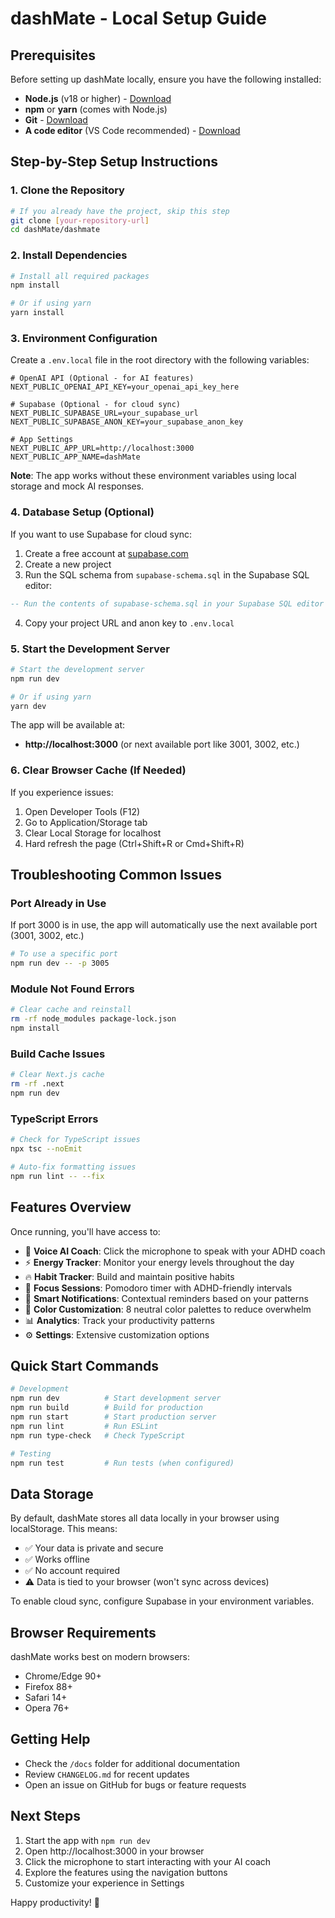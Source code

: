 # dashMate - Local Setup Guide

## Prerequisites

Before setting up dashMate locally, ensure you have the following installed:

- **Node.js** (v18 or higher) - [Download](https://nodejs.org/)
- **npm** or **yarn** (comes with Node.js)
- **Git** - [Download](https://git-scm.com/)
- **A code editor** (VS Code recommended) - [Download](https://code.visualstudio.com/)

## Step-by-Step Setup Instructions

### 1. Clone the Repository

```bash
# If you already have the project, skip this step
git clone [your-repository-url]
cd dashMate/dashmate
```

### 2. Install Dependencies

```bash
# Install all required packages
npm install

# Or if using yarn
yarn install
```

### 3. Environment Configuration

Create a `.env.local` file in the root directory with the following variables:

```env
# OpenAI API (Optional - for AI features)
NEXT_PUBLIC_OPENAI_API_KEY=your_openai_api_key_here

# Supabase (Optional - for cloud sync)
NEXT_PUBLIC_SUPABASE_URL=your_supabase_url
NEXT_PUBLIC_SUPABASE_ANON_KEY=your_supabase_anon_key

# App Settings
NEXT_PUBLIC_APP_URL=http://localhost:3000
NEXT_PUBLIC_APP_NAME=dashMate
```

**Note**: The app works without these environment variables using local storage and mock AI responses.

### 4. Database Setup (Optional)

If you want to use Supabase for cloud sync:

1. Create a free account at [supabase.com](https://supabase.com)
2. Create a new project
3. Run the SQL schema from `supabase-schema.sql` in the Supabase SQL editor:
   
```sql
-- Run the contents of supabase-schema.sql in your Supabase SQL editor
```

4. Copy your project URL and anon key to `.env.local`

### 5. Start the Development Server

```bash
# Start the development server
npm run dev

# Or if using yarn
yarn dev
```

The app will be available at:
- **http://localhost:3000** (or next available port like 3001, 3002, etc.)

### 6. Clear Browser Cache (If Needed)

If you experience issues:

1. Open Developer Tools (F12)
2. Go to Application/Storage tab
3. Clear Local Storage for localhost
4. Hard refresh the page (Ctrl+Shift+R or Cmd+Shift+R)

## Troubleshooting Common Issues

### Port Already in Use

If port 3000 is in use, the app will automatically use the next available port (3001, 3002, etc.)

```bash
# To use a specific port
npm run dev -- -p 3005
```

### Module Not Found Errors

```bash
# Clear cache and reinstall
rm -rf node_modules package-lock.json
npm install
```

### Build Cache Issues

```bash
# Clear Next.js cache
rm -rf .next
npm run dev
```

### TypeScript Errors

```bash
# Check for TypeScript issues
npx tsc --noEmit

# Auto-fix formatting issues
npm run lint -- --fix
```

## Features Overview

Once running, you'll have access to:

- 🎤 **Voice AI Coach**: Click the microphone to speak with your ADHD coach
- ⚡ **Energy Tracker**: Monitor your energy levels throughout the day
- 🔥 **Habit Tracker**: Build and maintain positive habits
- 🎯 **Focus Sessions**: Pomodoro timer with ADHD-friendly intervals
- 🔔 **Smart Notifications**: Contextual reminders based on your patterns
- 🎨 **Color Customization**: 8 neutral color palettes to reduce overwhelm
- 📊 **Analytics**: Track your productivity patterns
- ⚙️ **Settings**: Extensive customization options

## Quick Start Commands

```bash
# Development
npm run dev          # Start development server
npm run build        # Build for production
npm run start        # Start production server
npm run lint         # Run ESLint
npm run type-check   # Check TypeScript

# Testing
npm run test         # Run tests (when configured)
```

## Data Storage

By default, dashMate stores all data locally in your browser using localStorage. This means:

- ✅ Your data is private and secure
- ✅ Works offline
- ✅ No account required
- ⚠️ Data is tied to your browser (won't sync across devices)

To enable cloud sync, configure Supabase in your environment variables.

## Browser Requirements

dashMate works best on modern browsers:

- Chrome/Edge 90+
- Firefox 88+
- Safari 14+
- Opera 76+

## Getting Help

- Check the `/docs` folder for additional documentation
- Review `CHANGELOG.md` for recent updates
- Open an issue on GitHub for bugs or feature requests

## Next Steps

1. Start the app with `npm run dev`
2. Open http://localhost:3000 in your browser
3. Click the microphone to start interacting with your AI coach
4. Explore the features using the navigation buttons
5. Customize your experience in Settings

Happy productivity! 🚀
